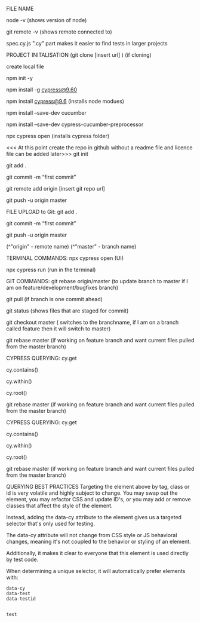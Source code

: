 
FILE NAME

node -v
(shows version of node)

git remote -v
(shows remote connected to)

spec.cy.js
".cy" part makes it easier to find tests in larger projects

PROJECT INITALISATION
(git clone [insert url] ) (if cloning)

create local file

npm init -y

npm install -g cypress@9.60

npm install cypress@9.6 (installs node modues)

npm install –save-dev cucumber

npm install –save-dev cypress-cucumber-preprocessor

npx cypress open (installs cypress folder)

<<< At this point create the repo in github without a readme file and licence file can be added later>>>
git init

git add .

git commit -m “first commit”

git remote add origin [insert git repo url]

git push -u origin master

FILE UPLOAD to Git:
git add .

git commit -m “first commit”

git push -u origin master

(^"origin" - remote name)
(^"master" - branch name)

TERMINAL COMMANDS:
npx cypress open (UI)

npx cypress run (run in the terminal)

GIT COMMANDS:
git rebase origin/master 
    (to update branch to master if I am on feature/development/bugfixes branch)

git pull
    (if branch is one commit ahead)

git status
 (shows files that are staged for commit)

 git checkout master
    ( switches to the branchname, if I am on a branch called feature then it will switch to master)

git rebase master 
(if working on feature branch and want current files pulled from the master branch)

CYPRESS QUERYING:
cy.get

cy.contains()

cy.within()

cy.root()


git rebase master 
(if working on feature branch and want current files pulled from the master branch)

CYPRESS QUERYING:
cy.get

cy.contains()

cy.within()

cy.root()

git rebase master 
(if working on feature branch and want current files pulled from the master branch)


QUERYING BEST PRACTICES
Targeting the element above by tag, class or id is very volatile and highly subject to change. You may swap out the element, you may refactor CSS and update ID's, or you may add or remove classes that affect the style of the element.

Instead, adding the data-cy attribute to the element gives us a targeted selector that's only used for testing.

The data-cy attribute will not change from CSS style or JS behavioral changes, meaning it's not coupled to the behavior or styling of an element.

Additionally, it makes it clear to everyone that this element is used directly by test code.

When determining a unique selector, it will automatically prefer elements with:

    data-cy
    data-test
    data-testid


    test

